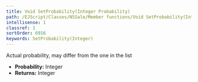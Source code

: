 ```yaml
---
title: Void SetProbability(Integer Probability)
path: /EJScript/Classes/NSSale/Member functions/Void SetProbability(Integer p_0)
intellisense: 1
classref: 1
sortOrder: 6916
keywords: SetProbability(Integer)
---
```



Actual probability, may differ from the one in the list



* **Probability:** Integer
* **Returns:** Integer


